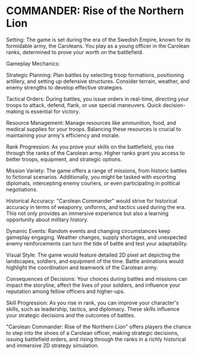 # COMMANDER: Rise of the Northern Lion

Setting:
The game is set during the era of the Swedish Empire, known for its formidable army, the Caroleans. You play as a young officer in the Carolean ranks, determined to prove your worth on the battlefield.

Gameplay Mechanics:

Strategic Planning: Plan battles by selecting troop formations, positioning artillery, and setting up defensive structures. Consider terrain, weather, and enemy strengths to develop effective strategies.

Tactical Orders: During battles, you issue orders in real-time, directing your troops to attack, defend, flank, or use special maneuvers. Quick decision-making is essential for victory.

Resource Management: Manage resources like ammunition, food, and medical supplies for your troops. Balancing these resources is crucial to maintaining your army's efficiency and morale.

Rank Progression: As you prove your skills on the battlefield, you rise through the ranks of the Carolean army. Higher ranks grant you access to better troops, equipment, and strategic options.

Mission Variety:
The game offers a range of missions, from historic battles to fictional scenarios. Additionally, you might be tasked with escorting diplomats, intercepting enemy couriers, or even participating in political negotiations.

Historical Accuracy:
"Carolean Commander" would strive for historical accuracy in terms of weaponry, uniforms, and tactics used during the era. This not only provides an immersive experience but also a learning opportunity about military history.

Dynamic Events:
Random events and changing circumstances keep gameplay engaging. Weather changes, supply shortages, and unexpected enemy reinforcements can turn the tide of battle and test your adaptability.

Visual Style:
The game would feature detailed 2D pixel art depicting the landscapes, soldiers, and equipment of the time. Battle animations would highlight the coordination and teamwork of the Carolean army.

Consequences of Decisions:
Your choices during battles and missions can impact the storyline, affect the lives of your soldiers, and influence your reputation among fellow officers and higher-ups.

Skill Progression:
As you rise in rank, you can improve your character's skills, such as leadership, tactics, and diplomacy. These skills influence your strategic decisions and the outcomes of battles.

"Carolean Commander: Rise of the Northern Lion" offers players the chance to step into the shoes of a Carolean officer, making strategic decisions, issuing battlefield orders, and rising through the ranks in a richly historical and immersive 2D strategy simulation.
